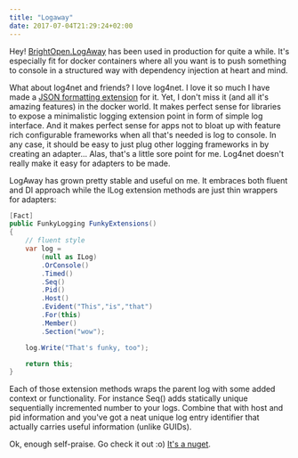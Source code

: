 ```yaml
---
title: "Logaway"
date: 2017-07-04T21:29:24+02:00
---
```


Hey! [BrightOpen.LogAway](https://github.com/BrightOpen/BrightOpen.LogAway) has been used in production for quite a while. It's especially fit for docker containers where all you want is to push something to console in a structured way with dependency injection at heart and mind. 

What about log4net and friends? I love log4net. I love it so much I have made a [JSON formatting extension](https://github.com/BrightOpen/log4net.Ext.Json) for it. Yet, I don't miss it (and all it's amazing features) in the docker world. It makes perfect sense for libraries to expose a minimalistic logging extension point in form of simple log interface. And it makes perfect sense for apps not to bloat up with feature rich configurable frameworks when all that's needed is log to console. In any case, it should be easy to just plug other logging frameworks in by creating an adapter... Alas, that's a little sore point for me. Log4net doesn't really make it easy for adapters to be made.

LogAway has grown pretty stable and useful on me. It embraces both fluent and DI approach while the ILog extension methods are just thin wrappers for adapters:

```csharp
[Fact]
public FunkyLogging FunkyExtensions()
{
    // fluent style
    var log =
        (null as ILog)
        .OrConsole()
        .Timed()
        .Seq()
        .Pid()
        .Host()
        .Evident("This","is","that")
        .For(this)
        .Member()
        .Section("wow");

    log.Write("That's funky, too");

    return this;
}
```

Each of those extension methods wraps the parent log with some added context or functionality. For instance Seq() adds statically unique sequentially incremented number to your logs. Combine that with host and pid information and you've got a neat unique log entry identifier that actually carries useful information (unlike GUIDs).

Ok, enough self-praise. Go check it out :o) [It's a nuget](https://www.nuget.org/packages/BrightOpen.LogAway/).

